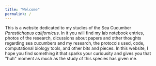 ```yaml
---
title: "Welcome"
permalink: /
---
```


This is a website dedicated to my studies of the Sea Cucumber *Parastichopus californicus*. In it you will find my lab notebook entries, photos of the research, dicussions about papers and other thoughts regarding sea cucumbers and my research, the protocols used, code, computational biology tools, and other bits and pieces. In this website, I hope you find something it that sparks your curiousity and gives you that "huh" moment as much as the study of this species has given me. 
